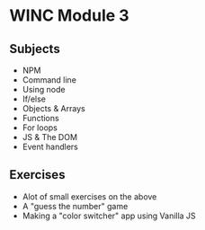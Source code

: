 # WINC Module 3

## Subjects

- NPM
- Command line
- Using node
- If/else
- Objects & Arrays
- Functions
- For loops
- JS & The DOM
- Event handlers

## Exercises

- Alot of small exercises on the above
- A "guess the number" game
- Making a "color switcher" app using Vanilla JS
